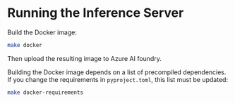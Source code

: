 # Running the Inference Server

Build the Docker image:

```bash
make docker
```

Then upload the resulting image to Azure AI foundry.

Building the Docker image depends on a list of precompiled dependencies.
If you change the requirements in `pyproject.toml`, this list must be updated:

```bash
make docker-requirements
```
